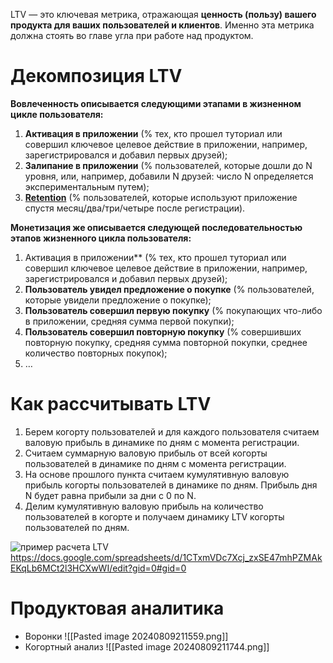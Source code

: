 LTV — это ключевая метрика, отражающая **ценность (пользу) вашего продукта для ваших пользователей и клиентов**. Именно эта метрика должна стоять во главе угла при работе над продуктом.
# Декомпозиция LTV

**Вовлеченность описывается следующими этапами в жизненном цикле пользователя:**

1. **Активация в приложении** (% тех, кто прошел туториал или совершил ключевое целевое действие в приложении, например, зарегистрировался и добавил первых друзей);
2. **Залипание в приложении** (% пользователей, которые дошли до N уровня, или, например, добавили N друзей: число N определяется экспериментальным путем);
3. [**Retention**](https://gopractice.ru/product/retention/) (% пользователей, которые используют приложение спустя месяц/два/три/четыре после регистрации).

**Монетизация же описывается следующей последовательностью этапов жизненного цикла пользователя:**

1. Активация в приложении** (% тех, кто прошел туториал или совершил ключевое целевое действие в приложении, например, зарегистрировался и добавил первых друзей);
2. **Пользователь увидел предложение о покупке** (% пользователей, которые увидели предложение о покупке);
3. **Пользователь совершил первую покупку** (% покупающих что-либо в приложении, средняя сумма первой покупки);
4. **Пользователь совершил повторную покупку** (% совершивших повторную покупку, средняя сумма повторной покупки, среднее количество повторных покупок);
5. …
# Как рассчитывать LTV
1. Берем когорту пользователей и для каждого пользователя считаем валовую прибыль в динамике по дням с момента регистрации.
2. Считаем суммарную валовую прибыль от всей когорты пользователей в динамике по дням с момента регистрации.
3. На основе прошлого пункта считаем кумулятивную валовую прибыль когорты пользователей в динамике по дням. Прибыль дня N будет равна прибыли за дни с 0 по N.
4. Делим кумулятивную валовую прибыль на количество пользователей в когорте и получаем динамику LTV когорты пользователей по дням.

![пример расчета LTV](https://gopractice.ru/wp-content/uploads/2022/04/Frame-132-ru-1024x449.png)
https://docs.google.com/spreadsheets/d/1CTxmVDc7Xcj_zxSE47mhPZMAkEKqLb6MCt2l3HCXwWI/edit?gid=0#gid=0
# Продуктовая аналитика
- Воронки
![[Pasted image 20240809211559.png]]
- Когортный анализ
![[Pasted image 20240809211744.png]]